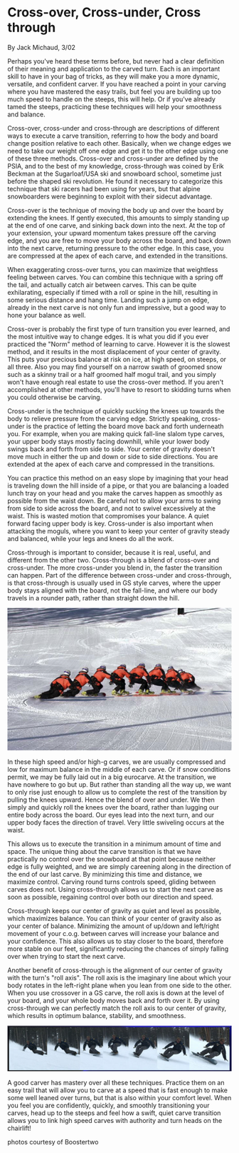 # Cross-over, Cross-under, Cross through

By Jack Michaud, 3/02

Perhaps you've heard these terms before, but never had a clear definition of their meaning and application to the carved turn. Each is an important skill to have in your bag of tricks, as they will make you a more dynamic, versatile, and confident carver. If you have reached a point in your carving where you have mastered the easy trails, but feel you are building up too much speed to handle on the steeps, this will help. Or if you've already tamed the steeps, practicing these techniques will help your smoothness and balance.

Cross-over, cross-under and cross-through are descriptions of different ways to execute a carve transition, referring to how the body and board change position relative to each other. Basically, when we change edges we need to take our weight off one edge and get it to the other edge using one of these three methods. Cross-over and cross-under are defined by the PSIA, and to the best of my knowledge, cross-through was coined by Erik Beckman at the Sugarloaf/USA ski and snowboard school, sometime just before the shaped ski revolution. He found it necessary to categorize this technique that ski racers had been using for years, but that alpine snowboarders were beginning to exploit with their sidecut advantage.

Cross-over is the technique of moving the body up and over the board by extending the knees. If gently executed, this amounts to simply standing up at the end of one carve, and sinking back down into the next. At the top of your extension, your upward momentum takes pressure off the carving edge, and you are free to move your body across the board, and back down into the next carve, returning pressure to the other edge. In this case, you are compressed at the apex of each carve, and extended in the transitions.

When exaggerating cross-over turns, you can maximize that weightless feeling between carves. You can combine this technique with a spring off the tail, and actually catch air between carves. This can be quite exhilarating, especially if timed with a roll or spine in the hill, resulting in some serious distance and hang time. Landing such a jump on edge, already in the next carve is not only fun and impressive, but a good way to hone your balance as well.

Cross-over is probably the first type of turn transition you ever learned, and the most intuitive way to change edges. It is what you did if you ever practiced the "Norm" method of learning to carve. However it is the slowest method, and it results in the most displacement of your center of gravity. This puts your precious balance at risk on ice, at high speed, on steeps, or all three. Also you may find yourself on a narrow swath of groomed snow such as a skinny trail or a half groomed half mogul trail, and you simply won't have enough real estate to use the cross-over method. If you aren't accomplished at other methods, you'll have to resort to skidding turns when you could otherwise be carving.

Cross-under is the technique of quickly sucking the knees up towards the body to relieve pressure from the carving edge. Strictly speaking, cross-under is the practice of letting the board move back and forth underneath you. For example, when you are making quick fall-line slalom type carves, your upper body stays mostly facing downhill, while your lower body swings back and forth from side to side. Your center of gravity doesn't move much in either the up and down or side to side directions. You are extended at the apex of each carve and compressed in the transitions.

You can practice this method on an easy slope by imagining that your head is traveling down the hill inside of a pipe, or that you are balancing a loaded lunch tray on your head and you make the carves happen as smoothly as possible from the waist down. Be careful not to allow your arms to swing from side to side across the board, and not to swivel excessively at the waist. This is wasted motion that compromises your balance. A quiet forward facing upper body is key. Cross-under is also important when attacking the moguls, where you want to keep your center of gravity steady and balanced, while your legs and knees do all the work.

Cross-through is important to consider, because it is real, useful, and different from the other two. Cross-through is a blend of cross-over and cross-under. The more cross-under you blend in, the faster the transition can happen. Part of the difference between cross-under and cross-through, is that cross-through is usually used in GS style carves, where the upper body stays aligned with the board, not the fall-line, and where our body travels in a rounder path, rather than straight down the hill.

![snowboarder carving sequence](assets/1.png)

In these high speed and/or high-g carves, we are usually compressed and low for maximum balance in the middle of each carve. Or if snow conditions permit, we may be fully laid out in a big eurocarve. At the transition, we have nowhere to go but up. But rather than standing all the way up, we want to only rise just enough to allow us to complete the rest of the transition by pulling the knees upward. Hence the blend of over and under. We then simply and quickly roll the knees over the board, rather than lugging our entire body across the board. Our eyes lead into the next turn, and our upper body faces the direction of travel. Very little swiveling occurs at the waist.

This allows us to execute the transition in a minimum amount of time and space. The unique thing about the carve transition is that we have practically no control over the snowboard at that point because neither edge is fully weighted, and we are simply careening along in the direction of the end of our last carve. By minimizing this time and distance, we maximize control. Carving round turns controls speed, gliding between carves does not. Using cross-through allows us to start the next carve as soon as possible, regaining control over both our direction and speed.

Cross-through keeps our center of gravity as quiet and level as possible, which maximizes balance. You can think of your center of gravity also as your center of balance. Minimizing the amount of up/down and left/right movement of your c.o.g. between carves will increase your balance and your confidence. This also allows us to stay closer to the board, therefore more stable on our feet, significantly reducing the chances of simply falling over when trying to start the next carve.

Another benefit of cross-through is the alignment of our center of gravity with the turn's "roll axis". The roll axis is the imaginary line about which your body rotates in the left-right plane when you lean from one side to the other. When you use crossover in a GS carve, the roll axis is down at the level of your board, and your whole body moves back and forth over it. By using cross-through we can perfectly match the roll axis to our center of gravity, which results in optimum balance, stability, and smoothness.

![snowboarder carving sequence](assets/2.png)

A good carver has mastery over all these techniques. Practice them on an easy trail that will allow you to carve at a speed that is fast enough to make some well leaned over turns, but that is also within your comfort level. When you feel you are confidently, quickly, and smoothly transitioning your carves, head up to the steeps and feel how a swift, quiet carve transition allows you to link high speed carves with authority and turn heads on the chairlift!

photos courtesy of Boostertwo
